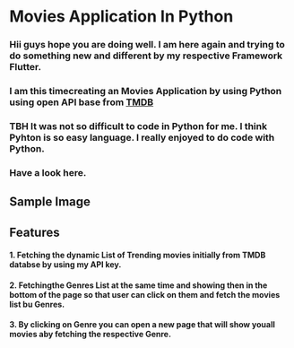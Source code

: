# Movies Application In Python

### Hii guys hope you are doing well. I am here again and trying to do something new and different by my respective Framework Flutter.
### I am this timecreating an Movies Application by using Python using open API base from [TMDB](https://www.themoviedb.org/)
### TBH It was not so difficult to code in Python for me. I think Pyhton is so easy language. I really enjoyed to do code with Python.
### Have a look here.

## Sample Image


## Features
#### 1. Fetching the dynamic List of Trending movies initially from TMDB databse by using my API key.
#### 2. Fetchingthe Genres List at the same time and showing then in the bottom of the page so that user can click on them and fetch the movies list bu Genres.
#### 3. By clicking on Genre you can open a new page that will show youall movies aby fetching the respective Genre.


